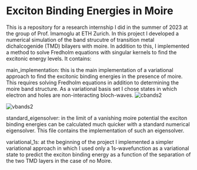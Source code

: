 # Exciton Binding Energies in Moire

This is a repository for a research internship I did in the summer of 2023 at the group of Prof. Imamoglu at ETH Zurich. In this project I developed a numerical simulation of the band strucutre of transition metal dichalcogenide (TMD) bilayers with moire. In addition to this, I implemented a method to solve Fredholm equations with singular kernels to find the excitonic energy levels. It contains:

main_implementation: this is the main implementation of a variational approach to find the excitonic binding energies in the presence of moire. This requires solving Fredholm equations in addition to determining the moire band structure. As a variational basis set I chose states in which electron and holes are non-interacting bloch-waves.
![cbands2](https://github.com/PLBFischer/TMD-structures-moire/assets/156535559/9f3b22c5-61df-4b77-ae50-128086f78b72)

![vbands2](https://github.com/PLBFischer/TMD-structures-moire/assets/156535559/f9e21ecc-6b53-4cde-9f03-e6861f914e31)



standard_eigensolver: in the limit of a vanishing moire potential the exciton binding energies can be calculated much quicker with a standard numerical eigensolver. This file contains the implementation of such an eigensolver.
  
variational_1s: at the beginning of the project I implemented a simpler variational approach in which I used only a 1s-wavefunction as a variational state to predict the exciton binding energy as a function of the separation of the two TMD layers in the case of no Moire. 
